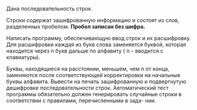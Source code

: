 Дана последовательность строк. 

Строки содержат зашифрованную информацию и состоят из слов, разделенных пробелом. **Пробел записан без шифра.**

Написать программу, обеспечивающую ввод строк и их расшифровку. 
Для расшифровки каждая из букв слова заменяется буквой,
которая находится через n букв дальше по алфавиту 
( n – вводится с клавиатуры). 

Буквы, находящиеся на расстоянии, меньшем, чем n от
конца, заменяются после соответствующей корректировки на начальные
буквы алфавита. Вывести на печать зашифрованную и подвергнутую
дешифровке последовательности строк.
Автоматический тест программы обязательно должен генерировать
случайные строки в соответствии с правилами, перечисленными в зада-
нии.